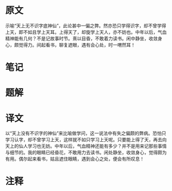 # 原文
示喻“天上无不识字底神仙”，此论甚中一偏之弊。然亦恐只学得识字，却不曾学得上天，即不如且学上天耳。上得天了，却旋学上天人，亦不妨也。中年以后，气血精神能有几何？不是记故事时节。熹以目昏，不敢着力读书。闲中静坐，收敛身心，颇觉得力。间起看书，聊复遮眼，遇有会心处，时一喟然耳！


# 笔记

# 题解

# 译文
以“天上没有不识字的神仙”来比喻做学问，这一说法中有失之偏颇的弊病。恐怕只学习认字，却不曾学习上天，这样就不如只学习上天呢。只要能上得了天，再去向天上的仙人学习也无妨。中年以后，气血精神还能有多少？并不是用来记那些事情与细节的。我的眼睛已经昏花，不敢用力去读书。闲处静坐，收敛身心，觉得颇为有用。偶尔起来看书，姑且遮住眼睛，遇到会心之处，便会有所叹息！
# 注释